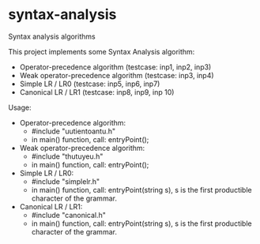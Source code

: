 # syntax-analysis
Syntax analysis algorithms

This project implements some Syntax Analysis algorithm:
- Operator-precedence algorithm (testcase: inp1, inp2, inp3)
- Weak operator-precedence algorithm (testcase: inp3, inp4)
- Simple LR / LR0 (testcase: inp5, inp6, inp7)
- Canonical LR / LR1 (testcase: inp8, inp9, inp 10)

Usage:
- Operator-precedence algorithm: 
  + #include "uutientoantu.h"
  + in main() function, call: entryPoint();
- Weak operator-precedence algorithm:
  + #include "thutuyeu.h"
  + in main() function, call: entryPoint();
- Simple LR / LR0:
  + #include "simplelr.h"
  + in main() function, call: entryPoint(string s), s is the first productible character of the grammar.
- Canonical LR / LR1:
  + #include "canonical.h"
  + in main() function, call: entryPoint(string s), s is the first productible character of the grammar.
